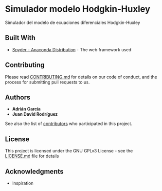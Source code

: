 # Simulador modelo Hodgkin-Huxley 

Simulador del modelo de ecuaciones diferenciales Hodgkin-Huxley 

## Built With

* [Spyder - Anaconda Distribution](https://www.anaconda.com/download/) - The web framework used

## Contributing

Please read [CONTRIBUTING.md](https://gist.github.com/PurpleBooth/b24679402957c63ec426) for details on our code of conduct, and the process for submitting pull requests to us.

## Authors

* **Adrián García** 
* **Juan David Rodríguez** 

See also the list of [contributors](https://github.com/your/project/contributors) who participated in this project.

## License

This project is licensed under the GNU GPLv3 License - see the [LICENSE.md](https://github.com/adgarciaar/NumericalAnalysis/blob/master/Simulador%20modelo%20Hodgkin-Huxley/LICENSE) file for details

## Acknowledgments

* Inspiration
